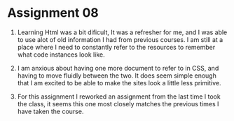 # Assignment 08

 1. Learning Html was a bit dificult, It was a refresher for me, and I was able to use alot of old information I had from previous courses. I am still at a place where I need to constantly refer to the resources to remember what code instances look like.

 2. I am anxious about having one more document to refer to in CSS, and having to move fluidly between the two. It does seem simple enough that I am excited to be able to make the sites look a little less primitive.

 3. For this assignment I reworked an assignment from the last time I took the class, it seems this one most closely matches the previous times I have taken the course.
